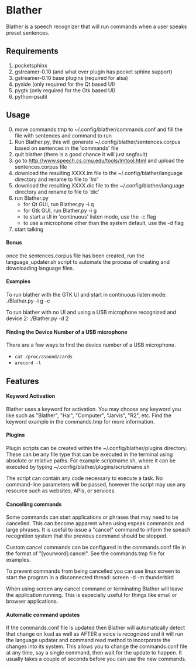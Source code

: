 # Blather
Blather is a speech recognizer that will run commands when a user speaks preset sentences.

## Requirements
1. pocketsphinx
2. gstreamer-0.10 (and what ever plugin has pocket sphinx support)
3. gstreamer-0.10 base plugins (required for alsa)
4. pyside (only required for the Qt based UI)
5. pygtk (only required for the Gtk based UI)
6. python-psutil

## Usage
0. move commands.tmp to ~/.config/blather/commands.conf and fill the file with sentences and command to run
1. Run Blather.py, this will generate ~/.config/blather/sentences.corpus based on sentences in the 'commands' file
2. quit blather (there is a good chance it will just segfault)
3. go to <http://www.speech.cs.cmu.edu/tools/lmtool.html> and upload the sentences.corpus file
4. download the resulting XXXX.lm file to the ~/.config/blather/language directory and rename to file to 'lm'
5. download the resulting XXXX.dic file to the ~/.config/blather/language directory and rename to file to 'dic'
6. run Blather.py
    * for Qt GUI, run Blather.py -i q
    * for Gtk GUI, run Blather.py -i g
    * to start a UI in 'continuous' listen mode, use the -c flag
    * to use a microphone other than the system default, use the -d flag
7. start talking

#### Bonus
once the sentences.corpus file has been created, run the language_updater.sh script to automate the process of creating and downloading language files.

#### Examples
To run blather with the GTK UI and start in continuous listen mode:
    ./Blather.py -i g -c

To run blather with no UI and using a USB microphone recognized and device 2:
./Blather.py -d 2

#### Finding the Device Number of a USB microphone
There are a few ways to find the device number of a USB microphone.

* `cat /proc/asound/cards`
* `arecord -l`

## Features
#### Keyword Activation
Blather uses a keyword for activation. You may choose any keyword you like such as "Blather", "Hal", "Computer", "Jarvis", "R2", etc. 
Find the keyword example in the commands.tmp for more information.

#### Plugins
Plugin scripts can be created within the ~/.config/blather/plugins directory. These can be any file type that can be executed in the terminal using absolute or relative paths.
For example scriptname.sh, where it can be executed by typing ~/.config/blather/plugins/scriptname.sh

The script can contain any code necessary to execute a task. No command-line parameters will be passed, however the script may use any resource such as 
websites, APIs, or services.

#### Cancelling commands
Some commands can start applications or phrases that may need to be cancelled. This can become apparent when using espeak commands and large phrases. 
It is useful to issue a "cancel" command to inform the speach recognition system that the previous command should be stopped.

Custom cancel commands can be configured in the commands.conf file in the format of "[yourword]:cancel". See the commands.tmp file for examples.

To prevent commands from being cancelled you can use linux screen to start the program in a disconnected thread:
    screen -d -m thunderbird

When using screen any cancel command or terminating Blather will leave the application running. This is especially useful for things like email or browser applications.

#### Automatic command updates
If the commands.conf file is updated then Blather will automatically detect that change on load as well as AFTER a voice is recognized and it will run the language updater and command read method to incorporate the changes into its system. This allows you to change the commands.conf file at any time, say a single command, then wait for the update to happen. It usually takes a couple of seconds before you can use the new commands.
